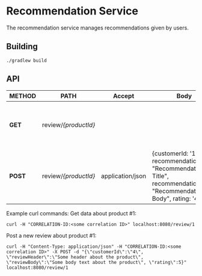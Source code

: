 # Recommendation Service #

The recommendation service manages recommendations given by users.

## Building
```./gradlew build```

## API ##  

| METHOD | PATH | Accept | Body | DESCRIPTION |
| ------ |----- | ------ |----- | ----------- |
| **GET**    | review/*{productId}* |        |      | Get all recommendations about a product; Optional query parameter for batching |
| **POST**   | review/*{productId}*  | application/json | {customerId: '123', recommendationTitle: "Recommendation Title", recommendationBody: "Recommendation Body", rating: '4'} | Add or update a recommendation |


Example curl commands:
Get data about product #1:
```
curl -H "CORRELATION-ID:<some correlation ID>" localhost:8080/review/1
```

Post a new review about product #1:
```
curl -H "Content-Type: application/json" -H "CORRELATION-ID:<some correlation ID>" -X POST -d "{\"customerId\":\"4\", \"reviewHeader\":\"Some header about the product\", \"reviewBody\":\"Some body text about the product\", \"rating\":5}" localhost:8080/review/1
```
